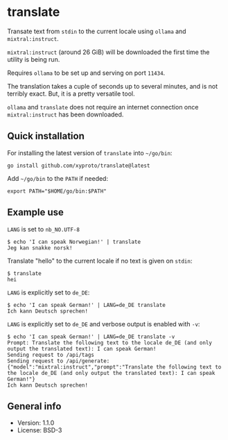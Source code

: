 # translate

Transate text from `stdin` to the current locale using `ollama` and `mixtral:instruct`.

`mixtral:instruct` (around 26 GiB) will be downloaded the first time the utility is being run.

Requires `ollama` to be set up and serving on port `11434`.

The translation takes a cuple of seconds up to several minutes, and is not terribly exact. But, it is a pretty versatile tool.

`ollama` and `translate` does not require an internet connection once `mixtral:instruct` has been downloaded.

## Quick installation

For installing the latest version of `translate` into `~/go/bin`:

    go install github.com/xyproto/translate@latest

Add `~/go/bin` to the `PATH` if needed:

    export PATH="$HOME/go/bin:$PATH"

## Example use

`LANG` is set to `nb_NO.UTF-8`

```
$ echo 'I can speak Norwegian!' | translate
Jeg kan snakke norsk!
```

Translate "hello" to the current locale if no text is given on `stdin`:

```
$ translate
hei
```

`LANG` is explicitly set to `de_DE`:

```
$ echo 'I can speak German!' | LANG=de_DE translate
Ich kann Deutsch sprechen!
```

`LANG` is explicitly set to `de_DE` and verbose output is enabled with `-v`:

```
$ echo 'I can speak German!' | LANG=de_DE translate -v
Prompt: Translate the following text to the locale de_DE (and only output the translated text): I can speak German!
Sending request to /api/tags
Sending request to /api/generate: {"model":"mixtral:instruct","prompt":"Translate the following text to the locale de_DE (and only output the translated text): I can speak German!"}
Ich kann Deutsch sprechen!
```

## General info

* Version: 1.1.0
* License: BSD-3
